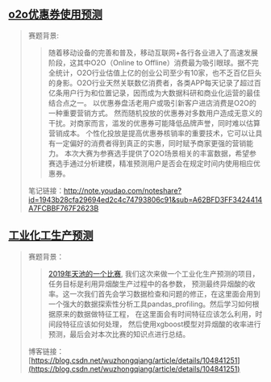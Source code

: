 ## [o2o优惠券使用预测](https://github.com/zhongqiangwu960812/AIGame/tree/master/GameOfTianChi/o2oCouponUsagePrediction)
> 赛题背景:
>> 随着移动设备的完善和普及，移动互联网+各行各业进入了高速发展阶段，这其中O2O（Online to Offline）消费最为吸引眼球。据不完全统计，O2O行业估值上亿的创业公司至少有10家，也不乏百亿巨头的身影。O2O行业天然关联数亿消费者，各类APP每天记录了超过百亿条用户行为和位置记录，因而成为大数据科研和商业化运营的最佳结合点之一。 以优惠券盘活老用户或吸引新客户进店消费是O2O的一种重要营销方式。
然而随机投放的优惠券对多数用户造成无意义的干扰。对商家而言，滥发的优惠券可能降低品牌声誉，同时难以估算营销成本。 个性化投放是提高优惠券核销率的重要技术，它可以让具有一定偏好的消费者得到真正的实惠，同时赋予商家更强的营销能力。
本次大赛为参赛选手提供了O2O场景相关的丰富数据，希望参赛选手通过分析建模，精准预测用户是否会在规定时间内使用相应优惠券。
>
> 笔记链接：http://note.youdao.com/noteshare?id=1943b28cfa29694ed2c4c74793806c91&sub=A62BFD3FF3424414A7FCBBF767F2623B

## [工业化工生产预测](https://github.com/zhongqiangwu960812/AIGame/tree/master/GameOfTianChi/%E5%B7%A5%E4%B8%9A%E5%8C%96%E5%B7%A5%E7%94%9F%E4%BA%A7%E9%A2%84%E6%B5%8B)
> 赛题背景：
>> [2019年天池的一个比赛](https://tianchi.aliyun.com/competition/entrance/231695/information), 我们这次来做一个工业化生产预测的项目，任务目标是利用异烟酸生产过程中的各参数， 预测最终异烟酸的收率。这一次我们首先会学习数据检查和问题的修正，在这里面会用到一个强大的数据探索性分析工具pandas_profiling。然后学习如何根据原来的数据做特征工程， 在这里面会有时间特征应该怎么利用，时间段特征应该如何处理， 然后使用xgboost模型对异烟酸的收率进行预测，最后会对本次比赛的知识点进行总结。
>
> 博客链接：[https://blog.csdn.net/wuzhongqiang/article/details/104841251](https://blog.csdn.net/wuzhongqiang/article/details/104841251)
